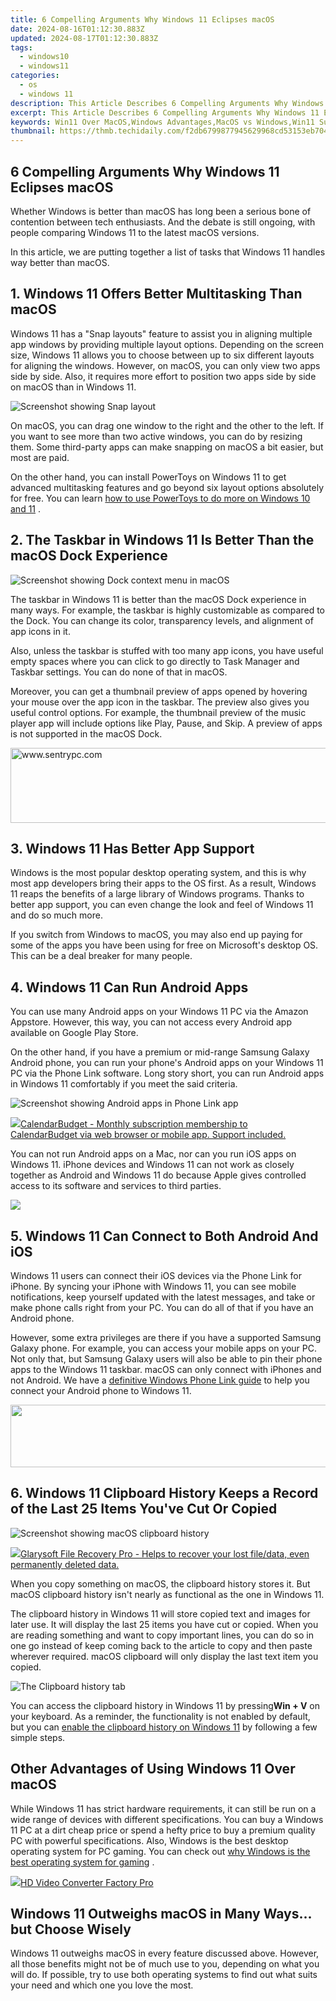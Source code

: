 ```yaml
---
title: 6 Compelling Arguments Why Windows 11 Eclipses macOS
date: 2024-08-16T01:12:30.883Z
updated: 2024-08-17T01:12:30.883Z
tags:
  - windows10
  - windows11
categories:
  - os
  - windows 11
description: This Article Describes 6 Compelling Arguments Why Windows 11 Eclipses macOS
excerpt: This Article Describes 6 Compelling Arguments Why Windows 11 Eclipses macOS
keywords: Win11 Over MacOS,Windows Advantages,MacOS vs Windows,Win11 Superiority,OS Comparison,Best OS Choice? Win11,11 Wins Over Mac
thumbnail: https://thmb.techidaily.com/f2db6799877945629968cd53153eb704a207aecfe965da9d03779dc5b0786c10.jpg
---
```


## 6 Compelling Arguments Why Windows 11 Eclipses macOS

 Whether Windows is better than macOS has long been a serious bone of contention between tech enthusiasts. And the debate is still ongoing, with people comparing Windows 11 to the latest macOS versions.

 In this article, we are putting together a list of tasks that Windows 11 handles way better than macOS.

## 1\. Windows 11 Offers Better Multitasking Than macOS

 Windows 11 has a "Snap layouts" feature to assist you in aligning multiple app windows by providing multiple layout options. Depending on the screen size, Windows 11 allows you to choose between up to six different layouts for aligning the windows. However, on macOS, you can only view two apps side by side. Also, it requires more effort to position two apps side by side on macOS than in Windows 11.

![Screenshot showing Snap layout](https://static1.makeuseofimages.com/wordpress/wp-content/uploads/2023/04/snap-layout-1.jpg)

 On macOS, you can drag one window to the right and the other to the left. If you want to see more than two active windows, you can do by resizing them. Some third-party apps can make snapping on macOS a bit easier, but most are paid.

 On the other hand, you can install PowerToys on Windows 11 to get advanced multitasking features and go beyond six layout options absolutely for free. You can learn [how to use PowerToys to do more on Windows 10 and 11](https://www.makeuseof.com/tag/windows-10-powertoys/) .

## 2\. The Taskbar in Windows 11 Is Better Than the macOS Dock Experience

![Screenshot showing Dock context menu in macOS](https://static1.makeuseofimages.com/wordpress/wp-content/uploads/2023/04/edit-1.jpg)

 The taskbar in Windows 11 is better than the macOS Dock experience in many ways. For example, the taskbar is highly customizable as compared to the Dock. You can change its color, transparency levels, and alignment of app icons in it.

 Also, unless the taskbar is stuffed with too many app icons, you have useful empty spaces where you can click to go directly to Task Manager and Taskbar settings. You can do none of that in macOS.

 Moreover, you can get a thumbnail preview of apps opened by hovering your mouse over the app icon in the taskbar. The preview also gives you useful control options. For example, the thumbnail preview of the music player app will include options like Play, Pause, and Skip. A preview of apps is not supported in the macOS Dock.

<!-- affiliate ads begin -->
<a href="https://sentrypc.7eer.net/c/5597632/398457/3022" target="_top" id="398457"><img src="//a.impactradius-go.com/display-ad/3022-398457" border="0" alt="www.sentrypc.com" width="980" height="120"/></a><img height="0" width="0" src="https://sentrypc.7eer.net/i/5597632/398457/3022" style="position:absolute;visibility:hidden;" border="0" />
<!-- affiliate ads end -->
## 3\. Windows 11 Has Better App Support

 Windows is the most popular desktop operating system, and this is why most app developers bring their apps to the OS first. As a result, Windows 11 reaps the benefits of a large library of Windows programs. Thanks to better app support, you can even change the look and feel of Windows 11 and do so much more.

 If you switch from Windows to macOS, you may also end up paying for some of the apps you have been using for free on Microsoft's desktop OS. This can be a deal breaker for many people.

## 4\. Windows 11 Can Run Android Apps

 You can use many Android apps on your Windows 11 PC via the Amazon Appstore. However, this way, you can not access every Android app available on Google Play Store.

 On the other hand, if you have a premium or mid-range Samsung Galaxy Android phone, you can run your phone's Android apps on your Windows 11 PC via the Phone Link software. Long story short, you can run Android apps in Windows 11 comfortably if you meet the said criteria.

![Screenshot showing Android apps in Phone Link app](https://static1.makeuseofimages.com/wordpress/wp-content/uploads/2023/04/android-apps.jpg)
<!-- affiliate ads begin -->
<a href="https://secure.2checkout.com/order/checkout.php?PRODS=37701530&QTY=1&AFFILIATE=108875&CART=1"><img src="https://secure.avangate.com/images/merchant/6fe0c81e3f9438db11ebbfba6c5ce460/products/copy_cbLogo_with_text_blue.png" border="0">CalendarBudget - Monthly subscription membership to CalendarBudget via web browser or mobile app. Support included. </a>
<!-- affiliate ads end -->

 You can not run Android apps on a Mac, nor can you run iOS apps on Windows 11\. iPhone devices and Windows 11 can not work as closely together as Android and Windows 11 do because Apple gives controlled access to its software and services to third parties.

<!-- affiliate ads begin -->
<a href="https://store.movavi.com/affiliate.php?ACCOUNT=MOVAVI&AFFILIATE=108875&PATH=https%3A%2F%2Fwww.movavi.com%3FAFFILIATE%3D108875%26RESOURCE%3DMovavi%2BVideo%2BEditor%2Bbox"><img src="https://mcusercontent.com/0885a03ded3d480dca9287f12/images/6d3207fd-9f15-4c21-f0ad-59c68e6a7e2a.png" border="0"></a>
<!-- affiliate ads end -->
## 5\. Windows 11 Can Connect to Both Android And iOS

 Windows 11 users can connect their iOS devices via the Phone Link for iPhone. By syncing your iPhone with Windows 11, you can see mobile notifications, keep yourself updated with the latest messages, and take or make phone calls right from your PC. You can do all of that if you have an Android phone.

 However, some extra privileges are there if you have a supported Samsung Galaxy phone. For example, you can access your mobile apps on your PC. Not only that, but Samsung Galaxy users will also be able to pin their phone apps to the Windows 11 taskbar. macOS can only connect with iPhones and not Android. We have a [definitive Windows Phone Link guide](https://www.makeuseof.com/windows-phone-link-guide/) to help you connect your Android phone to Windows 11.

<!-- affiliate ads begin -->
<a href="https://imp.i110150.net/c/5597632/924299/11305" target="_top" id="924299"><img src="//a.impactradius-go.com/display-ad/11305-924299" border="0" alt="" width="520" height="100"/></a>
<!-- affiliate ads end -->
## 6\. Windows 11 Clipboard History Keeps a Record of the Last 25 Items You've Cut Or Copied

![Screenshot showing macOS clipboard history](https://static1.makeuseofimages.com/wordpress/wp-content/uploads/2023/04/screenshot-2023-04-11-at-2-28-23-pm.png)
<!-- affiliate ads begin -->
<a href="https://order.glarysoft.com/order/checkout.php?PRODS=35408920&QTY=1&AFFILIATE=108875&CART=1"><img src="https://secure.avangate.com/images/merchant/6734fa703f6633ab896eecbdfad8953a/products/FR-200-1.png" border="0">Glarysoft File Recovery Pro - Helps to recover your lost file/data, even permanently deleted data. </a>
<!-- affiliate ads end -->

 When you copy something on macOS, the clipboard history stores it. But macOS clipboard history isn't nearly as functional as the one in Windows 11.

 The clipboard history in Windows 11 will store copied text and images for later use. It will display the last 25 items you have cut or copied. When you are reading something and want to copy important lines, you can do so in one go instead of keep coming back to the article to copy and then paste wherever required. macOS clipboard will only display the last text item you copied.

![The Clipboard history tab](https://static1.makeuseofimages.com/wordpress/wp-content/uploads/2021/11/the-clipboard-history-tab.png)

 You can access the clipboard history in Windows 11 by pressing**Win + V** on your keyboard. As a reminder, the functionality is not enabled by default, but you can [enable the clipboard history on Windows 11](https://www.makeuseof.com/windows-11-turn-on-clipboard-history/) by following a few simple steps.

## Other Advantages of Using Windows 11 Over macOS

 While Windows 11 has strict hardware requirements, it can still be run on a wide range of devices with different specifications. You can buy a Windows 11 PC at a dirt cheap price or spend a hefty price to buy a premium quality PC with powerful specifications. Also, Windows is the best desktop operating system for PC gaming. You can check out [why Windows is the best operating system for gaming](https://www.makeuseof.com/windows-mac-linux-best-os-for-gaming/) .

<!-- affiliate ads begin -->
<a href="https://secure.2checkout.com/order/checkout.php?PRODS=4537546&QTY=1&AFFILIATE=108875&CART=1"><img src="https://secure.avangate.com/images/merchant/4b0a0290ad7df100b77e86839989a75e/products/7_copy_2_2_hdpro.png" border="0">HD Video Converter Factory Pro</a>
<!-- affiliate ads end -->
## Windows 11 Outweighs macOS in Many Ways... but Choose Wisely

 Windows 11 outweighs macOS in every feature discussed above. However, all those benefits might not be of much use to you, depending on what you will do. If possible, try to use both operating systems to find out what suits your need and which one you love the most.


<ins class="adsbygoogle"
     style="display:block"
     data-ad-format="autorelaxed"
     data-ad-client="ca-pub-7571918770474297"
     data-ad-slot="1223367746"></ins>



<ins class="adsbygoogle"
     style="display:block"
     data-ad-client="ca-pub-7571918770474297"
     data-ad-slot="8358498916"
     data-ad-format="auto"
     data-full-width-responsive="true"></ins>







